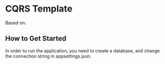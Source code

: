 CQRS Template
=====================

Based on:

[L1]: https://enterprisecraftsmanship.com/ps-cqrs

How to Get Started
--------------

In order to run the application, you need to create a database, and change the connection string in appsettings.json.
